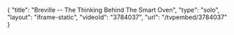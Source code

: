 {
    "title": "Breville -- The Thinking Behind The Smart Oven",
    "type": "solo",
    "layout": "iframe-static",
    "videoId": "3784037",
    "url": "\/tvpembed\/3784037"
}
